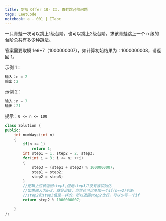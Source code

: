 ```yaml
---
title: 剑指 Offer 10- II. 青蛙跳台阶问题
tags: LeetCode
notebook: a - 001 | ITabc
---
```

一只青蛙一次可以跳上1级台阶，也可以跳上2级台阶。求该青蛙跳上一个 n 级的台阶总共有多少种跳法。

答案需要取模 1e9+7（1000000007），如计算初始结果为：1000000008，请返回 1。

示例 1：
```cpp
输入：n = 2
输出：2
```
示例 2：
```cpp
输入：n = 7
输出：21
```
提示：`0 <= n <= 100`




```cpp
class Solution {
public:
    int numWays(int n) 
    {
        if(n <= 1)
            return 1;
        int step1 = 1, step2 = 2, step3;
        for(int i = 3; i <= n; ++i)
        {
            step3 = (step1 + step2) % 1000000007;
            step1 = step2;
            step2 = step3;
        }
        //逻辑上应该返回step3,但是step3并没有被初始化
        //如果输入为n=2，就会出错，当然也可以多加一个if(n==2)判断
        //step2和step3值是一样的，所以返回step2也行，可以少写一个if
        return step2 % 1000000007;

    }
};
```